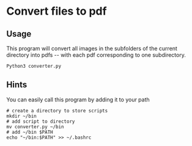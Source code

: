 # Convert files to pdf


## Usage
This program will convert all images in the subfolders of the current directory into pdfs -- with each pdf corresponding to one subdirectory.
```
Python3 converter.py
```

## Hints
You can easily call this program by adding it to your path

```
# create a directory to store scripts
mkdir ~/bin
# add script to directory
mv converter.py ~/bin
# add ~/bin $PATH
echo "~/bin:$PATH" >> ~/.bashrc
```

